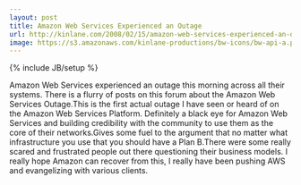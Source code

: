 ```yaml
---
layout: post
title: Amazon Web Services Experienced an Outage
url: http://kinlane.com/2008/02/15/amazon-web-services-experienced-an-outage/
image: https://s3.amazonaws.com/kinlane-productions/bw-icons/bw-api-a.png
---
```

{% include JB/setup %}
Amazon Web Services experienced an outage this morning across all their systems.  There is a flurry of posts on this forum about the Amazon Web Services Outage.This is the first actual outage I have seen or heard of on the Amazon Web Services Platform.  Definitely a black eye for Amazon Web Services and building credibility with the community to use them as the core of their networks.Gives some fuel to the argument that no matter what infrastructure you use that you should have a Plan B.There were some really scared and frustrated people out there questioning their business models. I really hope Amazon can recover from this, I really have been pushing AWS and evangelizing with various clients.